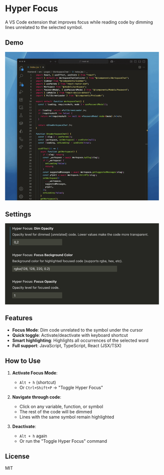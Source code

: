# Hyper Focus

A VS Code extension that improves focus while reading code by dimming lines unrelated to the selected symbol.

## Demo

![Demo](images/demo.gif)

## Settings

![Settings Screenshot](images/Settings.png)

## Features

- **Focus Mode**: Dim code unrelated to the symbol under the cursor
- **Quick toggle**: Activate/deactivate with keyboard shortcut
- **Smart highlighting**: Highlights all occurrences of the selected word
- **Full support**: JavaScript, TypeScript, React (JSX/TSX)

## How to Use

1. **Activate Focus Mode**:

   - `Alt + h` (shortcut)
   - Or `Ctrl+Shift+P` → "Toggle Hyper Focus"

2. **Navigate through code**:

   - Click on any variable, function, or symbol
   - The rest of the code will be dimmed
   - Lines with the same symbol remain highlighted

3. **Deactivate**:
   - `Alt + h` again
   - Or run the "Toggle Hyper Focus" command

## License

MIT
